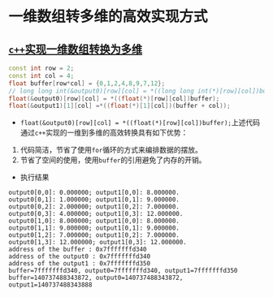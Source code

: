 # 一维数组转多维的高效实现方式

## [`c++`实现一维数组转换为多维](./convertOneToMultiDim.cpp)
```c++
const int row = 2;
const int col = 4;
float buffer[row*col] = {0,1,2,4,8,9,7,12};
// long long int(&output0)[row][col] = *((long long int(*)[row][col])buffer); //强制类型转换的引用会导致单位存储的内存占用的字节数会变化进而导致新数组根据索引取值的错位
float(&output0)[row][col] = *((float(*)[row][col])buffer);
float(&output1)[1][col] =*((float(*)[1][col])(buffer + col));
```
* `float(&output0)[row][col] = *((float(*)[row][col])buffer);`上述代码通过`c++`实现的一维到多维的高效转换具有如下优势：
1. 代码简洁，节省了使用`for`循环的方式来编排数据的摆放。
2. 节省了空间的使用，使用`buffer`的引用避免了内存的开销。

* 执行结果
```text
output0[0,0]: 0.000000; output1[0,0]: 8.000000.
output0[0,1]: 1.000000; output1[0,1]: 9.000000.
output0[0,2]: 2.000000; output1[0,2]: 7.000000.
output0[0,3]: 4.000000; output1[0,3]: 12.000000.
output0[1,0]: 8.000000; output1[0,0]: 8.000000.
output0[1,1]: 9.000000; output1[0,1]: 9.000000.
output0[1,2]: 7.000000; output1[0,2]: 7.000000.
output0[1,3]: 12.000000; output1[0,3]: 12.000000.
address of the buffer : 0x7fffffffd340
address of the output0 : 0x7fffffffd340
address of the output1 : 0x7fffffffd350
buffer=7fffffffd340, output0=7fffffffd340, output1=7fffffffd350
buffer=140737488343872, output0=140737488343872, output1=140737488343888
```